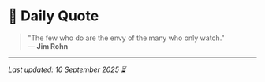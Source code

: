 # 📜 Daily Quote

> "The few who do are the envy of the many who only watch."  
> — **Jim Rohn**

---

_Last updated: 10 September 2025 ⏳_
